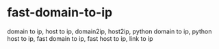 # fast-domain-to-ip
domain to ip, host to ip, domain2ip, host2ip, python domain to ip, python host to ip, fast domain to ip, fast host to ip, link to ip
